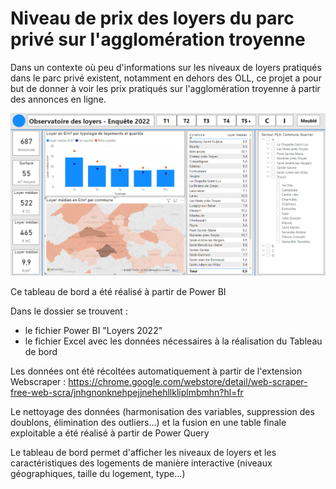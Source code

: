 # Niveau de prix des loyers du parc privé sur l'agglomération troyenne

Dans un contexte où peu d'informations sur les niveaux de loyers pratiqués dans le parc privé existent, notamment en dehors des OLL, ce projet a pour but de donner à voir les prix pratiqués sur l'agglomération troyenne à partir des annonces en ligne.

![aperçu](https://github.com/jonathanDickelmann/loyers_parc_prive/blob/main/img/loyers.PNG)

Ce tableau de bord a été réalisé à partir de Power BI

Dans le dossier se trouvent :
- le fichier Power BI "Loyers 2022"
- le fichier Excel avec les données nécessaires à la réalisation du Tableau de bord

Les données ont été récoltées automatiquement à partir de l'extension Webscraper : 
https://chrome.google.com/webstore/detail/web-scraper-free-web-scra/jnhgnonknehpejjnehehllkliplmbmhn?hl=fr

Le nettoyage des données (harmonisation des variables, suppression des doublons, élimination des outliers...) et la fusion en une table finale exploitable a été réalisé à partir de Power Query

Le tableau de bord permet d'afficher les niveaux de loyers et les caractéristiques des logements de manière interactive (niveaux géographiques, taille du logement, type...)
